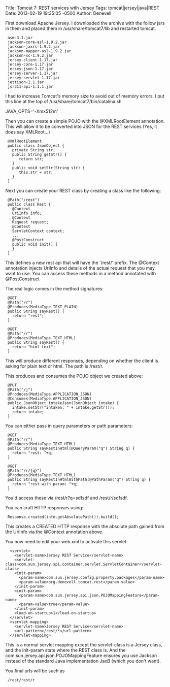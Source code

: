 Title: Tomcat 7: REST services with Jersey
Tags: tomcat|jersey|java|REST
Date: 2013-02-19 19:35:05 -0500 
Author: Denevell

First download Apache Jersey. I downloaded the archive with the follow jars in them and placed them in /usr/share/tomcat7/lib and restarted tomcat.

     asm-3.1.jar
     jackson-core-asl-1.9.2.jar
     jackson-jaxrs-1.9.2.jar
     jackson-mapper-asl-1.9.2.jar
     jackson-xc-1.9.2.jar
     jersey-client-1.17.jar
     jersey-core-1.17.jar
     jersey-json-1.17.jar
     jersey-server-1.17.jar
     jersey-servlet-1.17.jar
     jettison-1.1.jar
     jsr311-api-1.1.1.jar

I had to increase Tomcat's memory size to avoid out of memory errors. I put this line at the top of /usr/share/tomcat7/bin/catalina.sh 

 JAVA_OPTS='-Xmx512m'

Then you can create a simple POJO with the @XMLRootElement annotation. This will allow it to be converted into JSON for the REST services (Yes, it does say XMLRoot...)

     @XmlRootElement
     public class JsonObject {
       private String str;
       public String getStr() {
          return str;
       }
       public void setStr(String str) {
          this.str = str;
       }
     }

Next you can create your REST class by creating a class like the following: 

     @Path("/rest")
     public class Rest {
       @Context
       UriInfo info;
       @Context
       Request request;
       @Context
       ServletContext context;
       ...
       @PostConstruct
       public void init() {
       }
     }

This defines a new rest api that will have the '/rest/' prefix. The @Context annotation injects  UriInfo and details of the actual request that you may want to use. You can access these methods in a method annotated with @PostConstruct

The real logic comes in the method signatures:

     @GET
     @Path("/r")
     @Produces(MediaType.TEXT_PLAIN)
     public String sayRest() {
       return "rest";
     }
    
     @GET
     @Path("/r")
     @Produces(MediaType.TEXT_HTML)
     public String sayRest() {
       return "html text";
     }

This will produce different responses, depending on whether the client is asking for plain text or html. The path is /rest/r.

This produces and consumes the POJO object we created above:

     @PUT
     @Path("/j")
     @Produces(MediaType.APPLICATION_JSON)
     @Consumes(MediaType.APPLICATION_JSON)
     public JsonObject intakeJson(JsonObject intake) {
       intake.setStr("intaken: " + intake.getStr());
       return intake;
     }

You can either pass in query parameters or path parameters:

     @GET
     @Path("/r")
     @Produces(MediaType.TEXT_HTML)
     public String sayRestInHtml(@QueryParam("q") String q) {
       return "rest: "+q;
     }  
     
     @GET
     @Path("/r/{q}")
     @Produces(MediaType.TEXT_HTML)
     public String sayRestInHtmlWithPath(@PathParam("q") String q) {
       return "rest with param: "+q;
     }

You'd access these via /rest/r?q=sdfsdf and /rest/r/sdfsdf.

You can craft HTTP responses using:
 
     Response.created(info.getAbsolutePath()).build();

This creates a CREATED HTTP response with the absolute path gained from the UriInfo via the @Context annotation above.

You now need to edit your web.xml to activate this servlet:

      <servlet>
        <servlet-name>Jersey REST Service</servlet-name>
        <servlet-class>com.sun.jersey.spi.container.servlet.ServletContainer</servlet-class>
        <init-param>
          <param-name>com.sun.jersey.config.property.packages</param-name>
          <param-value>org.denevell.tomcat.rest</param-value>
        </init-param>
        <init-param>
          <param-name>com.sun.jersey.api.json.POJOMappingFeature</param-name>
          <param-value>true</param-value>
        </init-param>		    
        <load-on-startup>1</load-on-startup>
      </servlet>
      <servlet-mapping>
        <servlet-name>Jersey REST Service</servlet-name>
        <url-pattern>/rest/*</url-pattern>
      </servlet-mapping>

This is a normal servlet mapping except the servlet-class is a Jersey class, and the init-param state where the REST class is. And the com.sun.jersey.api.json.POJOMappingFeature ensures you use Jackson instead of the standard Java implementation JaxB (which you don't want).

You final urls will be such as 

     /rest/rest/r
